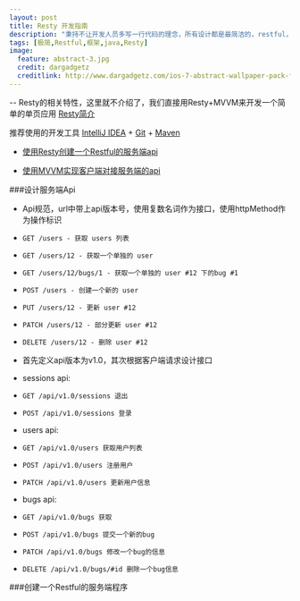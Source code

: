 ```yaml
---
layout: post
title: Resty 开发指南
description: "秉持不让开发人员多写一行代码的理念，所有设计都是最简洁的，restful，最轻便，最精简，入门低的框架Resty."
tags: [极简,Restful,框架,java,Resty]
image:
  feature: abstract-3.jpg
  credit: dargadgetz
  creditlink: http://www.dargadgetz.com/ios-7-abstract-wallpaper-pack-for-iphone-5-and-ipod-touch-retina/
---
```


--
Resty的相关特性，这里就不介绍了，我们直接用Resty+MVVM来开发一个简单的单页应用 [Resty简介](http://resty.dreampie.cn)

推荐使用的开发工具 [IntelliJ IDEA](http://www.jetbrains.com/idea/download/) + [Git](http://www.git-scm.com/downloads) + [Maven](http://maven.apache.org/download.cgi)


* [使用Resty创建一个Restful的服务端api](#server)

* [使用MVVM实现客户端对接服务端的api](#client)

###设计服务端Api
* Api规范，url中带上api版本号，使用复数名词作为接口，使用httpMethod作为操作标识

 * ```GET /users - 获取 users 列表```
 * ```GET /users/12 - 获取一个单独的 user```
 * ```GET /users/12/bugs/1 - 获取一个单独的 user #12 下的bug #1```
 * ```POST /users - 创建一个新的 user```
 * ```PUT /users/12 - 更新 user #12```
 * ```PATCH /users/12 - 部分更新 user #12```
 * ```DELETE /users/12 - 删除 user #12```

* 首先定义api版本为v1.0，其次根据客户端请求设计接口

* sessions api:
 * ```GET /api/v1.0/sessions 退出```
 * ```POST /api/v1.0/sessions 登录```

* users api:
 * ```GET /api/v1.0/users 获取用户列表```
 * ```POST /api/v1.0/users 注册用户```
 * ```PATCH /api/v1.0/users 更新用户信息```

* bugs api:
 * ```GET /api/v1.0/bugs 获取```
 * ```POST /api/v1.0/bugs 提交一个新的bug```
 * ```PATCH /api/v1.0/bugs 修改一个bug的信息```
 * ```DELETE /api/v1.0/bugs/#id 删除一个bug信息```

###创建一个Restful的服务端程序

